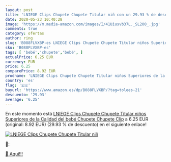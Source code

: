 ```yaml
---
layout: post
title: 'LNIEGE Clips Chupete Chupete Titular niñ con un 29.93 % de descuento'
date: 2020-05-23 10:40:28
image: 'https://m.media-amazon.com/images/I/41Uiusvb37L._SL200_.jpg'
comments: true
category: ofertas
author: ring
slug: 'B088FLVXBP-es LNIEGE Clips Chupete Chupete Titular niños Superiores de...'
sku: 'B088FLVXBP-es'
tags: [ 'bebé','chupete','bebé', ]
actualPrice: 6.25 EUR
currency: EUR
price: 6.25
comparePrice: 8.92 EUR
prodname: 'LNIEGE Clips Chupete Chupete Titular niños Superiores de la Calidad del bebé Chupete Chupete Clip'
country: 'es'
flag: '🇪🇸'
buyurl: 'https://www.amazon.es/dp/B088FLVXBP/?tag=tolees-21'
descuento: '29.93'
average: '6.25'
---
```


En este momento está [LNIEGE Clips Chupete Chupete Titular niños Superiores de la Calidad del bebé Chupete Chupete Clip](https://www.amazon.es/dp/B088FLVXBP/?tag=tolees-21) a 6.25 EUR (original: 8.92 EUR) (29.93 %  de descuento) en el siguiente enlace!

[![LNIEGE Clips Chupete Chupete Titular niñ](https://m.media-amazon.com/images/I/41Uiusvb37L._SL200_.jpg)](https://www.amazon.es/dp/B088FLVXBP/?tag=tolees-21)

🔎:


[🛒 Aquí!!!](https://www.amazon.es/dp/B088FLVXBP/?tag=tolees-21)

